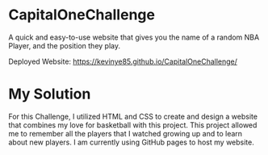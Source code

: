 # CapitalOneChallenge

A quick and easy-to-use website that gives you the name of a random NBA Player, and the position they play. 

Deployed Website: https://kevinye85.github.io/CapitalOneChallenge/

# My Solution

For this Challenge,  I utilized HTML and CSS to create and design a website that combines my love for basketball with this project. This project allowed me to remember all the players that I watched growing up and to learn about new players. I am currently using GitHub pages to host my website. 


